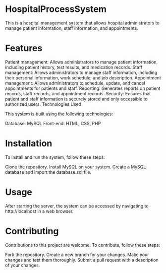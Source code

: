 # HospitalProcessSystem
 
This is a hospital management system that allows hospital administrators to manage patient information, staff information, and appointments.

# Features

Patient management: Allows administrators to manage patient information, including patient history, test results, and medication records.
Staff management: Allows administrators to manage staff information, including their personal information, work schedule, and job description.
Appointment management: Allows administrators to schedule, update, and cancel appointments for patients and staff.
Reporting: Generates reports on patient records, staff records, and appointment records.
Security: Ensures that patient and staff information is securely stored and only accessible to authorized users.
Technologies Used

This system is built using the following technologies:

Database: MySQL
Front-end: HTML, CSS, PHP


# Installation

To install and run the system, follow these steps:

Clone the repository.
Install  MySQL on your system.
Create a MySQL database and import the database.sql file.


# Usage

After starting the server, the system can be accessed by navigating to http://localhost in a web browser.

# Contributing

Contributions to this project are welcome. To contribute, follow these steps:

Fork the repository.
Create a new branch for your changes.
Make your changes and test them thoroughly.
Submit a pull request with a description of your changes.

